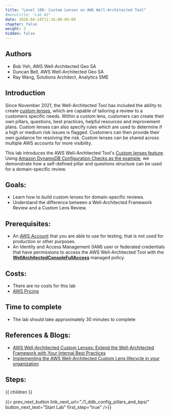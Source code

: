 ```yaml
---
title: "Level 100: Custom Lenses on AWS Well-Architected Tool"
#menutitle: "Lab #2"
date: 2020-04-24T11:16:08-04:00
chapter: false
weight: 2
hidden: false
---
```

## Authors
- Bob Yeh, AWS Well-Architected Geo SA
- Duncan Bell, AWS Well-Architected Geo SA
- Ray Wang, Solutions Architect, Analytics SME 

## Introduction

Since November 2021, the Well-Architected Tool has included the ability to create [custom lenses,](https://docs.aws.amazon.com/wellarchitected/latest/userguide/lenses-custom.html) which are capable of tailoring a review to a customers specific needs. Within a custom lens, customers can create their own pillars, questions, best practices, helpful resources and improvement plans. Custom lenses can also specify rules which are used to determine if a high or medium risk issues is flagged. Customers can then provide their own guidance for resolving the risk. Custom lenses can be shared across multiple AWS accounts for more visibility.

This lab introduces the AWS Well-Architected Tool's [Custom lenses feature](https://docs.aws.amazon.com/wellarchitected/latest/userguide/lenses-custom.html). Using [Amazon DynamoDB Configuration Checks as the example](https://github.com/aws-samples/custom-lens-wa-sample), we demonstrate how a self-defined pillar and questions structure can be used for a domain-specific review.

## Goals:

* Learn how to build custom lenses for domain-specific reviews.
* Understand the difference between a Well-Architected Framework Review and a Custom Lens Review.

## Prerequisites:

* An [AWS Account](https://portal.aws.amazon.com/gp/aws/developer/registration/index.html) that you are able to use for testing, that is not used for production or other purposes.
* An Identity and Access Management (IAM) user or federated credentials that have permissions to access the AWS Well-Architected Tool with the [**WellArchitectedConsoleFullAccess**](https://docs.aws.amazon.com/wellarchitected/latest/userguide/iam-auth-access.html) managed policy.

## Costs:
* There are no costs for this lab
* [AWS Pricing](https://aws.amazon.com/pricing/)

## Time to complete
- The lab should take approximately 30 minutes to complete 

## References & Blogs:
* [AWS Well-Architected Custom Lenses: Extend the Well-Architected Framework with Your Internal Best Practices](https://aws.amazon.com/blogs/aws/well-architected-custom-lenses-internal-best-practices/)
* [Implementing the AWS Well-Architected Custom Lens lifecycle in your organization](https://aws.amazon.com/blogs/architecture/implementing-the-aws-well-architected-custom-lens-lifecycle-in-your-organization/)

## Steps:
{{ children }}

{{< prev_next_button link_next_url="./1_ddb_config_pillars_and_bps/" button_next_text="Start Lab" first_step="true" />}}

